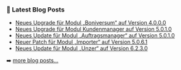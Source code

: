 ### 📕 Latest Blog Posts

<!-- BLOG-POST-LIST:START -->
- [Neues Upgrade für Modul „Boniversum“ auf Version 4.0.0.0](https://blog.d3data.de/module-news/boniversum/neues-upgrade-fuer-modul-boniversum-auf-version-4-0-0-0/)
- [Neues Upgrade für Modul Kundenmanager auf Version 5.0.1.0](https://blog.d3data.de/module-news/kundenmanager/neues-upgrade-fuer-modul-kundenmanager-auf-version-5-0-1-0/)
- [Neues Update für Modul „Auftragsmanager“ auf Version 5.0.1.0](https://blog.d3data.de/module-news/auftragsmanager/neues-update-fuer-modul-auftragsmanager-auf-version-5-0-1-0/)
- [Neuer Patch für Modul „Importer“ auf Version 5.0.6.1](https://blog.d3data.de/module-news/importer/neuer-patch-fuer-modul-importer-auf-version-5-0-6-1/)
- [Neues Update für Modul „Unzer“ auf Version 6.2.3.0](https://blog.d3data.de/module-news/unzer/neues-update-fuer-modul-unzer-auf-version-6-2-3-0/)
<!-- BLOG-POST-LIST:END -->

➡️ [more blog posts...](https://blog.d3data.de)

[website]: https://d3data.de


<!--

**Here are some ideas to get you started:**

🙋‍♀️ A short introduction - what is your organization all about?
🌈 Contribution guidelines - how can the community get involved?
👩‍💻 Useful resources - where can the community find your docs? Is there anything else the community should know?
🍿 Fun facts - what does your team eat for breakfast?
🧙 Remember, you can do mighty things with the power of [Markdown](https://docs.github.com/github/writing-on-github/getting-started-with-writing-and-formatting-on-github/basic-writing-and-formatting-syntax)
-->
